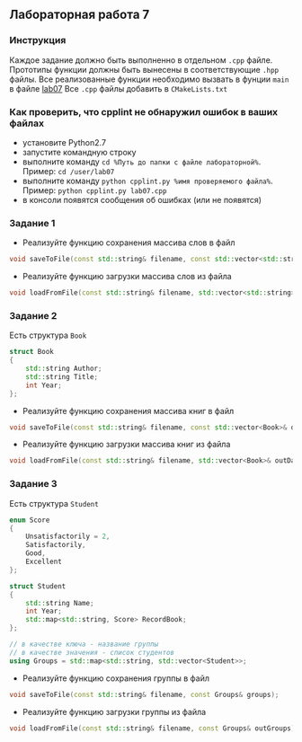 ## Лабораторная работа 7

### Инструкция
Каждое задание должно быть выполненно в отдельном `.cpp` файле.
Прототипы функции должны быть вынесены в соответствующие `.hpp` файлы.
Все реализованные функции необходимо вызвать в фунции `main` в файле [lab07](lab07.cpp)
Все `.cpp` файлы добавить в `CMakeLists.txt`

### Как проверить, что cpplint не обнаружил ошибок в ваших файлах
* установите Python2.7
* запустите командную строку
* выполните команду `cd %Путь до папки с файле лабораторной%`. Пример: `cd /user/lab07`
* выполните команду `python cpplint.py %имя проверяемого файла%`. Пример: `python cpplint.py lab07.cpp`
* в консоли появятся сообщения об ошибках (или не появятся)

### Задание 1
* Реализуйте функцию сохранения массива слов в файл
```cpp
void saveToFile(const std::string& filename, const std::vector<std::string>& data);
```

* Реализуйте функцию загрузки массива слов из файла
```cpp
void loadFromFile(const std::string& filename, std::vector<std::string>& outData);
```

### Задание 2
Есть структура `Book`
```cpp
struct Book
{
    std::string Author;
    std::string Title;
    int Year;
};
```

* Реализуйте функцию сохранения массива книг в файл
```cpp
void saveToFile(const std::string& filename, const std::vector<Book>& data);
```

* Реализуйте функцию загрузки массива книг из файла
```cpp
void loadFromFile(const std::string& filename, std::vector<Book>& outData);
```

### Задание 3
Есть структура `Student`
```cpp
enum Score
{
    Unsatisfactorily = 2,
    Satisfactorily,
    Good,
    Excellent
};

struct Student
{
    std::string Name;
    int Year;
    std::map<std::string, Score> RecordBook;
};

// в качестве ключа - название группы
// в качестве значения - список студентов
using Groups = std::map<std::string, std::vector<Student>>;
```

* Реализуйте функцию сохранения группы в файл
```cpp
void saveToFile(const std::string& filename, const Groups& groups);
```

* Реализуйте функцию загрузки группы из файла
```cpp
void loadFromFile(const std::string& filename, const Groups& outGroups);
```
